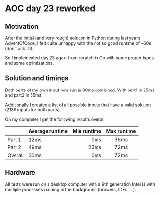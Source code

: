 
# AOC day 23 reworked

## Motivation
After the initial (and very rough) solution in Python during last years AdventOfCode, I felt quite unhappy with the
not so good runtime of ~60s (don't ask :D).

So I implemented day 23 again from scratch in Go with some proper types and some optimizations.

## Solution and timings
Both parts of my own input now run in 80ms combined. With part1 in 25ms and part2 in 55ms.

Additionally I created a list of all possible inputs that have a valid solution (2139 inputs for both parts).

On my computer I get the following results overall:

| | Average runtime | Min runtime | Max runtime |
| :--   | :--  | --:  | :-:  |
Part 1  | 12ms | 0ms  | 36ms |
Part 2  | 49ms | 23ms | 72ms |
Overall | 30ms | 0ms  | 72ms |

## Hardware
All tests were run on a desktop computer with a 9th generation Intel i3 with multiple processes running in the background (browers, IDEs, ...).
